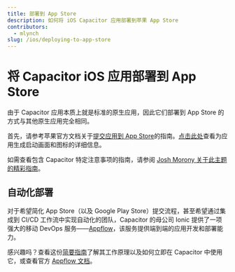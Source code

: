 ```yaml
---
title: 部署到 App Store
description: 如何将 iOS Capacitor 应用部署到苹果 App Store
contributors:
  - mlynch
slug: /ios/deploying-to-app-store
---
```


# 将 Capacitor iOS 应用部署到 App Store

由于 Capacitor 应用本质上就是标准的原生应用，因此它们部署到 App Store 的方式与其他原生应用完全相同。

首先，请参考苹果官方文档关于[提交应用到 App Store](https://developer.apple.com/app-store/submissions/)的指南。[点击此处](/main/guides/splash-screens-and-icons.md)查看为应用生成启动画面和图标的详细信息。

如需查看包含 Capacitor 特定注意事项的指南，请参阅 [Josh Morony 关于此主题的精彩指南](https://www.joshmorony.com/deploying-capacitor-applications-to-ios-development-distribution/)。

## 自动化部署

对于希望简化 App Store（以及 Google Play Store）提交流程，甚至希望通过集成到 CI/CD 工作流中实现自动化的团队，Capacitor 的母公司 Ionic 提供了一项强大的移动 DevOps 服务——[Appflow](https://useappflow.com/)，该服务提供端到端的应用开发和部署能力。

感兴趣吗？查看这份[简要指南](/main/guides/deploying-updates.md)了解其工作原理以及如何立即在 Capacitor 中使用它，或查看官方 [Appflow 文档](https://ionicframework.com/docs/appflow/)。